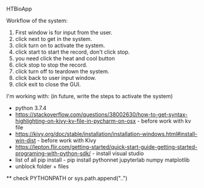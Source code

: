 HTBioApp

Workflow of the system:
1) First window is for input from the user.
2) click next to get in the system.
3) click turn on to activate the system.
4) click start to start the record, don't click stop. 
5) you need click the heat and cool button 
6) click stop to stop the record.
7) click turn off to teardown the system.
8) click back to user input window.
9) click exit to close the GUI.

I'm working with: (in future, write the steps to activate the system)
* python 3.7.4
* https://stackoverflow.com/questions/38002630/how-to-get-syntax-highlighting-on-kivy-kv-file-in-pycharm-on-osx - before work with kv file
* https://kivy.org/doc/stable/installation/installation-windows.html#install-win-dist - before work with Kivy
* https://lepton.flir.com/getting-started/quick-start-guide-getting-started-programing-with-python-sdk/ - install visual studio
* list of all pip install - pip install pythonnet jupyterlab numpy matplotlib
* unblock folder + files

** check PYTHONPATH or sys.path.append("..")